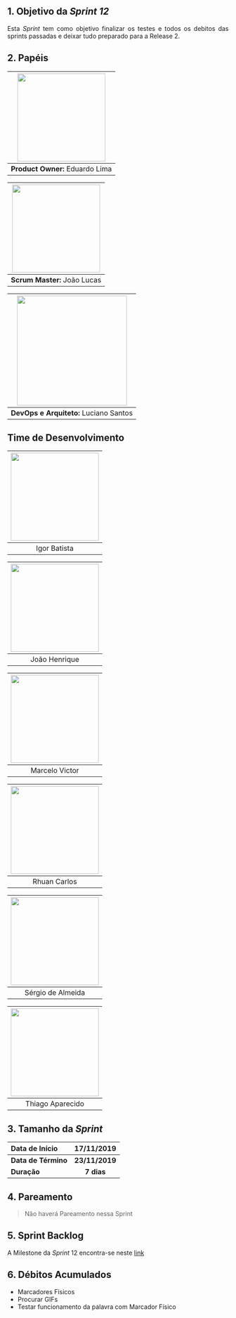 ## 1. Objetivo da _Sprint 12_

<p align="justify">Esta <i>Sprint</i> tem como objetivo finalizar os testes e todos os debitos das sprints passadas e deixar tudo preparado para a Release 2.
</p>


## 2. Papéis

| <img src=" https://i.ibb.co/4gqXmYg/eduardolima.png" width="200" height="200"/>
|:--:|
| **Product Owner:**  Eduardo Lima |

| <img src="https://i.ibb.co/xGd3zdH/joaolucas.png" width="200" height="200"/>
|:--:|
| **Scrum Master:** João Lucas|

| <img src="https://i.ibb.co/NxTMn7m/lucianosantos.png" width="250" height="250"/>
|:--:|
| **DevOps e Arquiteto:** Luciano Santos|

## Time de Desenvolvimento

| <img src="https://i.ibb.co/s9Vr8qc/igor.png" width="200" height="200"/>
|:--:|
| Igor Batista |

| <img src="https://i.ibb.co/Wft4bC6/joaohenrique.png" width="200" height="200"/>
|:--:|
| João Henrique |

| <img src="https://i.ibb.co/0X55hLW/marcelo.png" width="200" height="200"/>
|:--:|
| Marcelo Victor |

| <img src="https://i.ibb.co/mhCz5gb/rhuan.png" width="200" height="200"/>
|:--:|
| Rhuan Carlos |

| <img src="https://i.ibb.co/2P6p1Vx/sergio.png" width="200" height="200"/>
|:--:|
| Sérgio de Almeida |

| <img src="https://i.ibb.co/741s3JW/thiago.png" width="200" height="200"/>
|:--:|
| Thiago Aparecido |


## 3. Tamanho da _Sprint_

| Data de Início | 17/11/2019 |
|:--|:--:|
| **Data de Término** | **23/11/2019** |
| **Duração** | **7 dias** |


## 4. Pareamento

> Não haverá Pareamento nessa Sprint


## 5. Sprint Backlog

A Milestone da _Sprint_ 12 encontra-se neste [link](https://github.com/fga-eps-mds/2019.2-ArBC/milestone/13)

## 6. Débitos Acumulados

* Marcadores Físicos
*	Procurar GIFs
*	Testar funcionamento da palavra com Marcador Físico

